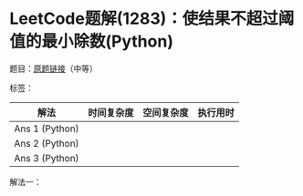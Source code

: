 # LeetCode题解(1283)：使结果不超过阈值的最小除数(Python)

题目：[原题链接](https://leetcode-cn.com/problems/find-the-smallest-divisor-given-a-threshold/)（中等）

标签：

| 解法           | 时间复杂度 | 空间复杂度 | 执行用时 |
| -------------- | ---------- | ---------- | -------- |
| Ans 1 (Python) |            |            |          |
| Ans 2 (Python) |            |            |          |
| Ans 3 (Python) |            |            |          |

解法一：

